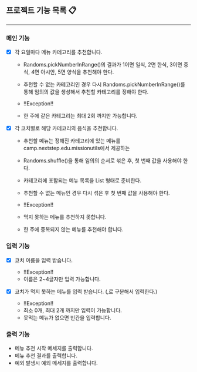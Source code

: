 ## 프로젝트 기능 목록 📋

---

### 메인 기능

- [x] 각 요일마다 메뉴 카테고리를 추천합니다.
  - Randoms.pickNumberInRange()의 결과가 1이면 일식, 2면 한식, 3이면 중식, 4면 아시안, 5면 양식을 추천해야 한다.
  - 추천할 수 없는 카테고리인 경우 다시 Randoms.pickNumberInRange()를 통해 임의의 값을 생성해서 추천할 카테고리를 정해야 한다.


  - !!Exception!!
  - 한 주에 같은 카테고리는 최대 2회 까지만 가능합니다.


- [x] 각 코치별로 해당 카테코리의 음식을 추천합니다.
  - 추천할 메뉴는 정해진 카테고리에 있는 메뉴를 camp.nextstep.edu.missionutils에서 제공하는 
  - Randoms.shuffle()을 통해 임의의 순서로 섞은 후, 첫 번째 값을 사용해야 한다.
  - 카테고리에 포함되는 메뉴 목록을 List<String> 형태로 준비한다.
  - 추천할 수 없는 메뉴인 경우 다시 섞은 후 첫 번째 값을 사용해야 한다.
 

  - !!Exception!!
  - 먹지 못하는 메뉴를 추천하지 못합니다.
  - 한 주에 중복되지 않는 메뉴를 추천해야 합니다.

###  입력 기능

- [x] 코치 이름을 입력 받습니다.
  - !!Exception!!
  - 이름은 2~4글자만 입력 가능합니다.


- [x] 코치가 먹지 못하는 메뉴를 입력 받습니다. (,로 구분해서 입력한다.)
  - !!Exception!!
  - 최소 0개, 최대 2개 까지만 입력이 가능합니다.
  - 못먹는 메뉴가 없으면 빈칸을 입력합니다.

### 출력 기능

- 메뉴 추천 시작 메세지를 출력합니다.
- 메뉴 추천 결과를 출력합니다.
- 예외 발생시 예외 메세지를 출력합니다.